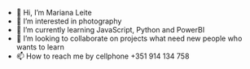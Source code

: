 - 👋 Hi, I’m Mariana Leite  
- 👀 I’m interested in photography 
- 🌱 I’m currently learning JavaScript, Python and PowerBI
- 💞️ I’m looking to collaborate on projects what need new people who wants to learn
- 📫 How to reach me by cellphone +351 914 134 758

<!---
marianaleitt/marianaleitt is a ✨ special ✨ repository because its `README.md` (this file) appears on your GitHub profile.
You can click the Preview link to take a look at your changes.
--->
